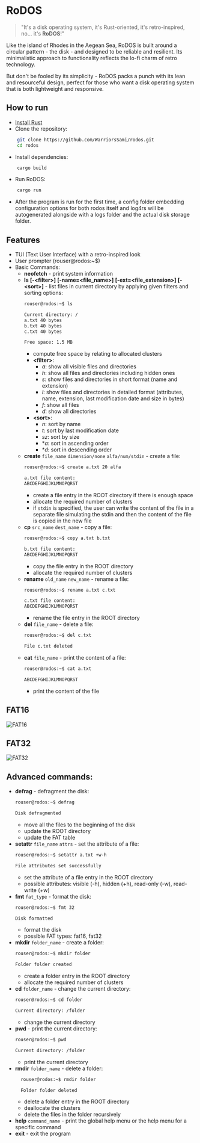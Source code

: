 # RoDOS

> "It's a disk operating system, it's Rust-oriented, it's retro-inspired, no... it's **RoDOS**!"

Like the island of Rhodes in the Aegean Sea, RoDOS is built around a circular pattern - the disk - and designed to be reliable and resilient. 
Its minimalistic approach to functionality reflects the lo-fi charm of retro technology. 

But don't be fooled by its simplicity - RoDOS packs a punch with its lean and resourceful design, perfect for those who want a disk operating system that is both lightweight and responsive.

## How to run
- [Install Rust](https://doc.rust-lang.org/cargo/getting-started/installation.html)
- Clone the repository:
```bash
    git clone https://github.com/WarriorsSami/rodos.git
    cd rodos
```
- Install dependencies:
```bash
    cargo build
```
- Run RoDOS:
```bash
    cargo run
```
- After the program is run for the first time, a config folder embedding configuration options for both rodos itself and
  log4rs will be autogenerated alongside with a logs folder and the actual disk storage folder.

## Features
- TUI (Text User Interface) with a retro-inspired look
- User prompter (rouser@rodos:~$)
- Basic Commands:
  - **neofetch** - print system information
  - **ls** **[-\<filter>]** **[-name=<file_name>]** **[-ext=<file_extension>]** **[-\<sort>]** - list files in current directory by applying given filters and sorting options:
    ```bash
    rouser@rodos:~$ ls
    
    Current directory: /
    a.txt 40 bytes
    b.txt 40 bytes
    c.txt 40 bytes
    
    Free space: 1.5 MB 
    ```
    - compute free space by relating to allocated clusters
    - **\<filter>**:
      - *a*: show all visible files and directories
      - *h*: show all files and directories including hidden ones
      - *s*: show files and directories in short format (name and extension)
      - *l*: show files and directories in detailed format (attributes, name, extension, last modification date and size in bytes)
      - *f*: show all files
      - *d*: show all directories
    - **\<sort>**:
      - *n*: sort by name
      - *t*: sort by last modification date
      - *sz*: sort by size
      - **a*: sort in ascending order
      - **d*: sort in descending order
  - **create** `file_name` `dimension/none` `alfa/num/stdin` - create a file:
    ```bash
    rouser@rodos:~$ create a.txt 20 alfa
    
    a.txt file content:
    ABCDEFGHIJKLMNOPQRST
    ```
    - create a file entry in the ROOT directory if there is enough space
    - allocate the required number of clusters
    - if `stdin` is specified, the user can write the content of the file in a separate file simulating the stdin
    and then the content of the file is copied in the new file
  - **cp** `src_name` `dest_name` - copy a file:
    ```bash
    rouser@rodos:~$ copy a.txt b.txt
    
    b.txt file content:
    ABCDEFGHIJKLMNOPQRST
    ```
    - copy the file entry in the ROOT directory
    - allocate the required number of clusters
  - **rename** `old_name` `new_name` - rename a file:
    ```bash
    rouser@rodos:~$ rename a.txt c.txt
    
    c.txt file content:
    ABCDEFGHIJKLMNOPQRST
    ```
    - rename the file entry in the ROOT directory
  - **del** `file_name` - delete a file:
    ```bash
    rouser@rodos:~$ del c.txt
  
    File c.txt deleted
    ```
  - **cat** `file_name` - print the content of a file:
    ```bash
    rouser@rodos:~$ cat a.txt
    
    ABCDEFGHIJKLMNOPQRST
    ```
    - print the content of the file
    
## FAT16
![FAT16](assets/FAT16.png)

## FAT32
![FAT32](assets/FAT32.png)

## Advanced commands:
- **defrag** - defragment the disk:
  ```bash
  rouser@rodos:~$ defrag
  
  Disk defragmented
  ```
  - move all the files to the beginning of the disk
  - update the ROOT directory
  - update the FAT table
- **setattr** `file_name` `attrs` - set the attribute of a file:
  ```bash
  rouser@rodos:~$ setattr a.txt +w-h
  
  File attributes set successfully
  ```
  - set the attribute of a file entry in the ROOT directory
  - possible attributes: visible (-h), hidden (+h), read-only (-w), read-write (+w)
- **fmt** `fat_type` - format the disk:
  ```bash
  rouser@rodos:~$ fmt 32
  
  Disk formatted
  ```
  - format the disk
  - possible FAT types: fat16, fat32
- **mkdir** `folder_name` - create a folder:
  ```bash
  rouser@rodos:~$ mkdir folder
  
  Folder folder created
  ```
  - create a folder entry in the ROOT directory
  - allocate the required number of clusters
- **cd** `folder_name` - change the current directory:
  ```bash
  rouser@rodos:~$ cd folder
  
  Current directory: /folder
  ```
  - change the current directory
- **pwd** - print the current directory:
  ```bash
  rouser@rodos:~$ pwd
  
  Current directory: /folder
  ```
  - print the current directory
- **rmdir** `folder_name` - delete a folder:
  ```bash
    rouser@rodos:~$ rmdir folder
  
    Folder folder deleted
    ```
    - delete a folder entry in the ROOT directory
    - deallocate the clusters
    - delete the files in the folder recursively
- **help** `command_name` - print the global help menu or the help menu for a specific command
- **exit** - exit the program